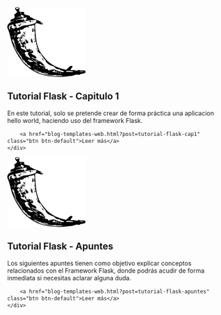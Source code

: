 <div class="row">
	<div class="thumb col-md-4 col-sm-3 col-xs-12">
		<img src="assets/images/flask.png" alt="blog-post">
	</div>
	<div class="text col-md-8 col-sm-9 col-xs-12">
		<h2>Tutorial Flask - Capitulo 1</h2>
		<p>En este tutorial, solo se pretende crear de forma práctica una aplicacion hello world, haciendo uso del framework Flask.</p>

		<a href="blog-templates-web.html?post=tutorial-flask-cap1" class="btn btn-default">Leer más</a>
	</div>
</div>
<div class="row">
	<div class="thumb col-md-4 col-sm-3 col-xs-12">
		<img src="assets/images/flask.png" alt="blog-post">
	</div>
	<div class="text col-md-8 col-sm-9 col-xs-12">
		<h2>Tutorial Flask - Apuntes</h2>
		<p>Los siguientes apuntes tienen como objetivo explicar conceptos relacionados con el Framework Flask, donde podrás acudir de forma inmediata si necesitas aclarar alguna duda.</p>

		<a href="blog-templates-web.html?post=tutorial-flask-apuntes" class="btn btn-default">Leer más</a>
	</div>
</div>